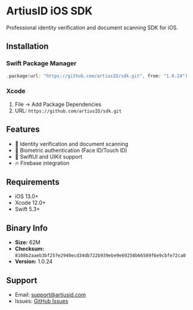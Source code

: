 # ArtiusID iOS SDK

Professional identity verification and document scanning SDK for iOS.

## Installation

### Swift Package Manager
```swift
.package(url: "https://github.com/artiusID/sdk.git", from: "1.0.24")
```

### Xcode
1. File → Add Package Dependencies
2. URL: `https://github.com/artiusID/sdk.git`

## Features

- 📱 Identity verification and document scanning
- 🔐 Biometric authentication (Face ID/Touch ID)
- 🎨 SwiftUI and UIKit support
- 🔥 Firebase integration

## Requirements

- iOS 13.0+
- Xcode 12.0+
- Swift 5.3+

## Binary Info

- **Size:**  62M
- **Checksum:** `8108b2aaeb3bf257e2940ecd34db722b939ebe9e69258b66589f6e9cbfe72ca0`
- **Version:** 1.0.24

## Support

- Email: support@artiusid.com
- Issues: [GitHub Issues](https://github.com/artiusID/sdk/issues)
